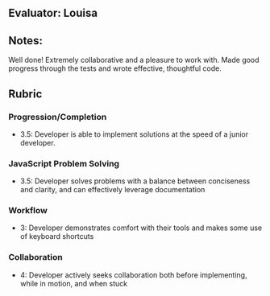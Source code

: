 ## Evaluator: Louisa

## Notes:
Well done! Extremely collaborative and a pleasure to work with. Made good progress through the tests and wrote effective, thoughtful code.

## Rubric

### Progression/Completion

* 3.5: Developer is able to implement solutions at the speed of a junior developer.

### JavaScript Problem Solving

* 3.5: Developer solves problems with a balance between conciseness and clarity, and can effectively leverage documentation

### Workflow

* 3: Developer demonstrates comfort with their tools and makes some use of keyboard shortcuts

### Collaboration

* 4: Developer actively seeks collaboration both before implementing, while in motion, and when stuck
